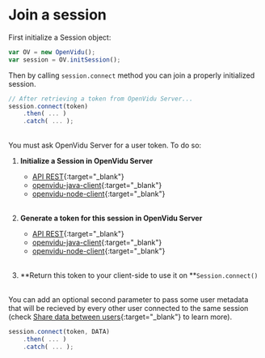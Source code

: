 # Join a session

First initialize a Session object:

```javascript
var OV = new OpenVidu();
var session = OV.initSession();
```

Then by calling `session.connect` method you can join a properly initialized session.

```javascript
// After retrieving a token from OpenVidu Server...
session.connect(token)
    .then( ... )
    .catch( ... );
```
<br>
You must ask OpenVidu Server for a user token. To do so:

1. **Initialize a Session in OpenVidu Server**
    - [API REST](reference-docs/REST-API#post-apisessions){:target="_blank"}
    - [openvidu-java-client](reference-docs/openvidu-java-client#create-a-session){:target="_blank"}
    - [openvidu-node-client](reference-docs/openvidu-node-client#create-a-session){:target="_blank"}<br><br>

2. **Generate a token for this session in OpenVidu Server**
    - [API REST](reference-docs/REST-API#post-apitokens){:target="_blank"}
    - [openvidu-java-client](reference-docs/openvidu-java-client#generate-a-token){:target="_blank"}
    - [openvidu-node-client](reference-docs/openvidu-node-client#generate-a-token){:target="_blank"}<br><br>

3. **Return this token to your client-side to use it on **`Session.connect()`<br><br>

You can add an optional second parameter to pass some user metadata that will be recieved by every other user connected to the same session (check [Share data between users](cheatsheet/share-data/){:target="_blank"} to learn more).

```javascript
session.connect(token, DATA)
    .then( ... )
    .catch( ... );
```